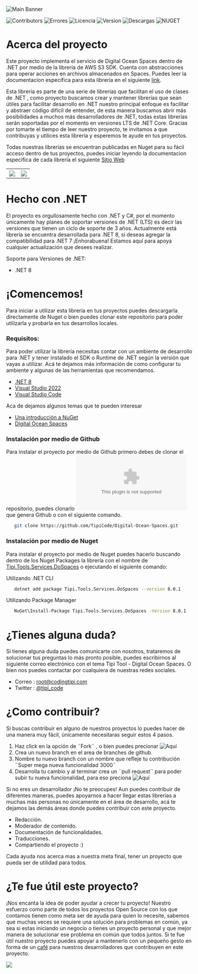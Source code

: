 ![Main Banner](https://tipi-pod.sfo3.cdn.digitaloceanspaces.com/github%2Fdo-spaces-banner.jpg)

![Contributors](https://img.shields.io/github/contributors/TipiCode/Digital-Ocean-Spaces?color=%2349C8F1&label=Contribuidores&style=for-the-badge)
![Errores](https://img.shields.io/github/issues/TipiCode/Digital-Ocean-Spaces?color=%23F99D25&style=for-the-badge)
![Licencia](https://img.shields.io/github/license/TipiCode/Digital-Ocean-Spaces?color=%23A4CD39&label=Licencia&style=for-the-badge)
![Version](https://img.shields.io/github/v/release/TipiCode/Digital-Ocean-Spaces?color=%2349C8F1&label=Ultima%20versi%C3%B3n&style=for-the-badge)
![Descargas](https://img.shields.io/nuget/dt/Tipi.Tools.Services.DoSpaces?color=%23F99D25&label=Descargas&style=for-the-badge)
![NUGET](https://img.shields.io/nuget/v/Tipi.Tools.Services.DoSpaces?color=%23A4CD39&style=for-the-badge)



# Acerca del proyecto
Este proyecto implementa el servicio de Digital Ocean Spaces dentro de .NET por medio de la librería de AWS S3 SDK. Cuenta con abstracciones para operar acciones en archivos almacenados en Spaces. Puedes leer la documentacion específica para esta librería en el siguiente [link](https://docs.codingtipi.com/docs/toolkit/dospaces).

Esta librería es parte de una serie de librerías que facilitan el uso de clases de .NET , como proyecto buscamos crear y mantener librerías que sean útiles para facilitar desarrollo en .NET nuestro principal enfoque es facilitar y abstraer código difícil de entender, de esta manera buscamos abrir más posibilidades a muchos más desarrolladores de .NET, todas estas librerías serán soportadas por el momento en versiones LTS de .NET Core. Gracias por tomarte el tiempo de leer nuestro proyecto, te invitamos a que contribuyas y utilices esta librería y esperemos te ayude en tus proyectos.

Todas nuestras librerías se encuentran publicadas en Nuget para su fácil acceso dentro de tus proyectos, puedes iniciar leyendo la documentacion especifica de cada librería el siguiente [Sitio Web](https://docs.codingtipi.com/docs/toolkit/intro)

<table>
<tr>
<th align="center">
<a href="https://github.com/TipiCode/Digital-Ocean-Spaces/issues">
<img src="https://tipi-pod.sfo3.cdn.digitaloceanspaces.com/github%2Fissue-report.jpg">
</a>
</th>
<th align="center">
<a href="https://github.com/TipiCode/Digital-Ocean-Spaces/pulls">
<img src="https://tipi-pod.sfo3.cdn.digitaloceanspaces.com/github%2Ffeature-request.jpg">
</a>
</th>
</tr>
</table>

# Hecho con .NET
El proyecto es orgullosamente hecho con .NET y C#, por el momento únicamente hay planes de soportar versiones de .NET (LTS) es decir las versiones que tienen un ciclo de soporte de 3 años. Actualmente está librería se encuentra desarrollada para .NET 8, si deseas agregar la compatibilidad para .NET 7 ¡Enhorabuena! Estamos aquí para apoya cualquier actualización que desees realizar. 

Soporte para Versiones de .NET:
- .NET 8

# ¡Comencemos! 
Para iniciar a utilizar esta librería en tus proyectos puedes descargarla directamente de Nuget o bien puedes clonar este repositorio para poder utilizarla y probarla en tus desarrollos locales.

### Requisitos: 
Para poder utilizar la librería necesitas contar con un ambiente de desarrollo para .NET y tener instalado el SDK o Runtime de .NET según la versión que vayas a utilizar. Acá te dejamos más información de como configurar tu ambiente y algunas de las herramientas que recomendamos.

- [.NET 8](https://dotnet.microsoft.com/en-us/download/dotnet/8.0)
- [Visual Studio 2022](https://visualstudio.microsoft.com/vs/)
- [Visual Studio Code](https://code.visualstudio.com/)

Aca de dejamos algunos temas que te pueden interesar 

- [Una introducción a NuGet](https://learn.microsoft.com/es-es/nuget/what-is-nuget)
- [Digital Ocean Spaces](https://www.digitalocean.com/products/spaces)

### Instalación por medio de Github
Para instalar el proyecto por medio de Github primero debes de clonar el repositorio, puedes clonarlo ![descargando el archivo .Zip](https://github.com/TipiCode/Digital-Ocean-Spaces/archive/refs/heads/master.zip) que genera Github o con el siguiente comando.
```sh
   git clone https://github.com/TipiCode/Digital-Ocean-Spaces.git
```

### Instalación por medio de Nuget
Para instalar el proyecto por medio de Nuget puedes hacerlo buscando dentro de los Nuget Packages la librería con el nombre de [Tipi.Tools.Services.DoSpaces](https://www.nuget.org/packages/Tipi.Tools.Services.DoSpaces) o ejecutando el siguiente comando:

Utilizando .NET CLI
```sh
   dotnet add package Tipi.Tools.Services.DoSpaces --version 8.0.1
```

Utilizando Package Manager 
```sh
   NuGet\Install-Package Tipi.Tools.Services.DoSpaces -Version 8.0.1
```
# ¿Tienes alguna duda? 
Si tienes alguna duda puedes comunicarte con nosotros, trataremos de solucionar tus preguntas lo más pronto posible, puedes escribirnos al siguiente correo electrónico con el tema Tipi Tool - Digital Ocean Spaces. O bien nos puedes contactar por cualquiera de nuestras redes sociales.

- Correo : <a href="mailto:root@codingtipi.com?subject=Tipi%20Tool%20-%20Digital%20Ocean%20Spaces" target="_blank">root@codingtipi.com</a>
- Twitter : [@tipi_code](https://twitter.com/tipi_code)

# ¿Como contribuir?
Si buscas contribuir en alguno de nuestros proyectos lo puedes hacer de una manera muy fácil, únicamente necesitaras seguir estos 4 pasos.

1. Haz click en la opción de ¨Fork¨ , o bien puedes precionar ![Aquí](https://github.com/TipiCode/Digital-Ocean-Spaces/fork)
2. Crea un nuevo branch en el area de branches de github.
3. Nombre tu nuevo branch con un nombre que refleje tu contribución ¨Super mega nueva funcionalidad 3000¨
4. Desarrolla tu cambio y al terminar crea un ¨pull request¨ para poder subir tu nueva funcionalidad, para eso preciona ![Aquí](https://github.com/TipiCode/Digital-Ocean-Spaces/pulls)

Si no eres un desarrollador ¡No te preocupes! Aun puedes contribuir de diferentes maneras, puedes apoyarnos a hacer llegar estas librerías a muchas más personas no únicamente en el área de desarrollo, acá te dejamos las demás áreas donde puedes contribuir con este proyecto.

- Redacción.
- Moderador de contenido.
- Documentación de funcionalidades.
- Traducciones.
- Compartiendo el proyecto :)

Cada ayuda nos acerca mas a nuestra meta final, tener un proyecto que pueda ser de utilidad para todos.

# ¿Te fue útil este proyecto?
¡Nos encanta la idea de poder ayudar a crecer tu proyecto! Nuestro esfuerzo como parte de todos los proyectos Open Source con los que contamos tienen como meta ser de ayuda para quien lo necesite, sabemos que muchas veces se requiere una solución para problemas en común, ya sea si estas iniciando un negocio o tienes un proyecto personal y que mejor manera de solucionar ese problema en común que todos juntos.  Si te fue útil nuestro proyecto puedes apoyar a mantenerlo con un pequeño gesto en forma de un [café](https://app.recurrente.com/s/aurora-u2u7iw/cafe-grande-con-leche) para nuestros desarrolladores que contribuyen en este proyecto.

<a href="https://app.recurrente.com/s/aurora-u2u7iw/cafe-grande-con-leche">
<img src="https://tipi-pod.sfo3.cdn.digitaloceanspaces.com/github%2FBuy%20me%20a%20coffee.jpg">
</a>

